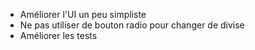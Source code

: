 - Améliorer l'UI un peu simpliste
- Ne pas utiliser de bouton radio pour changer de divise 
- Améliorer les tests
